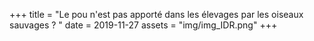 +++
title = "Le pou n'est pas apporté dans les élevages par les oiseaux sauvages ?  "
date = 2019-11-27
assets = "img/img_IDR.png"
+++